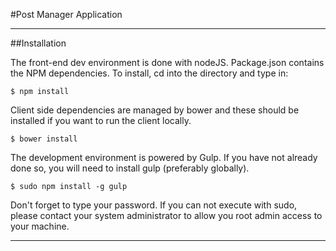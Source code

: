 #Post Manager Application

***

##Installation

The front-end dev environment is done with nodeJS. Package.json contains the NPM dependencies. To install, cd into the directory and type in:

```
$ npm install
```

Client side dependencies are managed by bower and these should be installed if you want to run the client locally.

```
$ bower install
```

The development environment is powered by Gulp. If you have not already done so, you will need to install gulp (preferably globally).

```
$ sudo npm install -g gulp
```

Don't forget to type your password. If you can not execute with sudo, please contact your system administrator to allow you root admin access to your machine.

***



